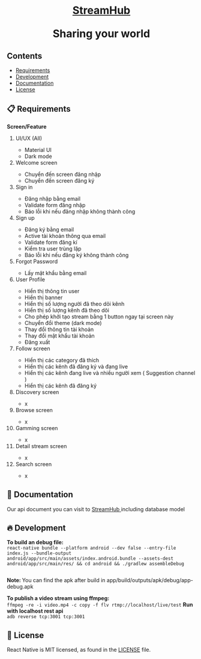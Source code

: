 <h1 align="center">
  <strong>
  <a href="https://streamhub.com/">
    StreamHub
  </a>
  </strong>
  <p align="center">
  <strong>Sharing your world</strong><br>
</p>
</h1>

## Contents

- [Requirements](#-requirements)
- [Development](#-development)
- [Documentation](#-documentation)
- [License](#-license)

## 📋 Requirements

<strong>Screen/Feature </strong>

<ol>
<li> UI/UX (All)</li>
<ul>
	<li>
       Material UI
    </li>
    <li>
       Dark mode
    </li>
</ul>
<li> Welcome screen </li>
<ul>
	<li>
       Chuyển đến screen đăng nhập 
    </li>
    <li>
       Chuyển đến screen đăng ký
    </li>
</ul>

<li> Sign in  </li>
<ul>
	<li>
       Đăng nhập bằng email
    </li>
    <li>
       Validate form đăng nhập
    </li>
    <li>
       Báo lỗi khi nếu đăng nhập không thành công
    </li>
</ul>

<li> Sign up  </li>
<ul>
	<li>
       Đăng ký bằng email
    </li>	
    <li>
       Active tài khoản thông qua email
    </li>
    <li>
       Validate form đăng kí
    </li>
    <li>
       Kiểm tra user trùng lặp
    </li>
    <li>
       Báo lỗi khi nếu đăng ký không thành công
    </li>
</ul>

<li> Forgot Password  </li>
<ul>
	<li>
       Lấy mật khẩu bằng email 
    </li>
</ul>

<li> User Profile  </li>
<ul>
	<li>
       Hiển thị thông tin user
    </li>
    <li>
       Hiển thị banner
    </li>
    <li>
      Hiển thị số lượng người đã theo dõi kênh    
    </li>
    <li>
      Hiển thị số lượng kênh đã theo dõi    
    </li>
    <li>
       Cho phép khởi tạo stream bằng 1 button ngay tại screen này
    </li>
    <li>
       Chuyển đổi theme (dark mode)
    </li>
    <li>
       Thay đổi thông tin tài khoản
    </li>
    <li>
       Thay đổi mật khẩu tài khoản
    </li>
    <li>
       Đăng xuất
    </li>
</ul>

<li> Follow screen </li>
<ul>
	<li>
      Hiển thị các category đã thích
    </li>
    <li>
      Hiển thị các kênh đã đăng ký và đang live
    </li>
     <li>
      Hiển thị các kênh đang live và nhiều người xem ( Suggestion channel )
    </li>
	<li>
      Hiển thị các kênh đã đăng ký
    </li>
    
</ul>

<li> Discovery screen </li>
<ul>
	<li>
     x
    </li>
</ul>

<li> Browse screen </li>
<ul>
	<li>
      x
    </li>
</ul>

<li> Gamming screen </li>
<ul>
	<li>
     x
    </li>
</ul>

<li> Detail stream screen </li>
<ul>
	<li>
      x
    </li>
</ul>

<li> Search screen </li>
<ul>
	<li>
      x
    </li>
</ul>

</ol>

## 📖 Documentation

Our api document you can visit to
<a href="https://localhost:3001:documentation/">
StreamHub
</a> including database model

## 🔥 Development

<p>
  <strong>To build an debug file:</strong><br>
  <code>react-native bundle --platform android --dev false --entry-file index.js --bundle-output android/app/src/main/assets/index.android.bundle --assets-dest android/app/src/main/res/ && cd android && ./gradlew assembleDebug
  </code> <br>
  <p><strong>Note: </strong>You can find the apk after build in app/build/outputs/apk/debug/app-debug.apk</p>
</p>
<p>
<strong>To publish a video stream using ffmpeg:</strong><br>
  <!-- publish video -->
<code>ffmpeg -re -i video.mp4 -c copy -f flv rtmp://localhost/live/test</code>
<strong>Run with localhost rest api</strong><br>
<code>adb reverse tcp:3001 tcp:3001</code>

## 📄 License

React Native is MIT licensed, as found in the [LICENSE][l] file.

[l]: https://github.com/facebook/react-native/blob/master/LICENSE
